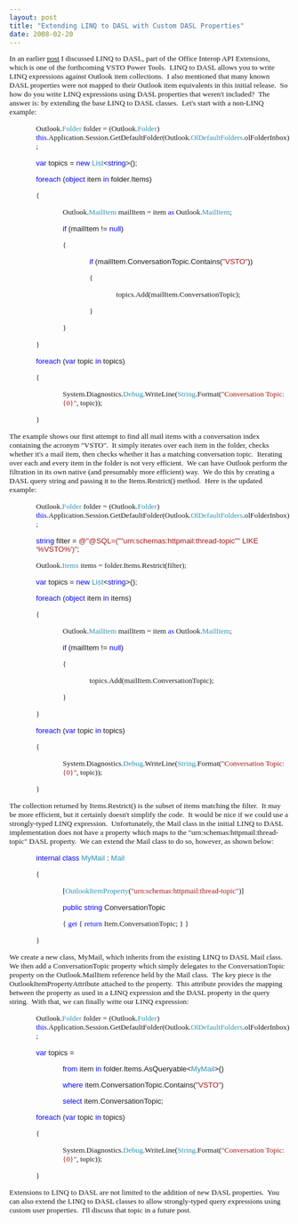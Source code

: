 ```yaml
---
layout: post
title: "Extending LINQ to DASL with Custom DASL Properties"
date: 2008-02-20
---
```

<P><SPAN style="FONT-SIZE: 10pt; FONT-FAMILY: 'Arial','sans-serif'"><FONT face="Times New Roman">In an earlier </FONT><A title="Query your Outlook Inbox with LINQ to DASL" href="http://blogs.msdn.com/philliphoff/archive/2008/02/18/query-your-outlook-inbox-with-linq-to-dasl.aspx" mce_href="http://blogs.msdn.com/philliphoff/archive/2008/02/18/query-your-outlook-inbox-with-linq-to-dasl.aspx"><FONT face="Times New Roman">post</FONT></A><FONT face="Times New Roman"> I discussed LINQ to DASL, part of the Office Interop API Extensions, which is one of the forthcoming VSTO Power Tools.&nbsp; LINQ to DASL allows you to write LINQ expressions against Outlook item collections.&nbsp; I also mentioned that many known DASL properties were not mapped to their Outlook item equivalents in this initial release.&nbsp; So how do you write&nbsp;LINQ expressions using DASL properties that weren't included?&nbsp; The answer is: by extending the base LINQ to DASL&nbsp;classes.&nbsp; Let's start with a non-LINQ example:<?xml:namespace prefix = o ns = "urn:schemas-microsoft-com:office:office" /><o:p></o:p></FONT></SPAN></P>
<P style="MARGIN-LEFT: 0.5in"><SPAN style="FONT-SIZE: 10pt; FONT-FAMILY: 'Arial','sans-serif'"><FONT face="Times New Roman">Outlook.<SPAN style="COLOR: #2b91af">Folder</SPAN> folder = (Outlook.<SPAN style="COLOR: #2b91af">Folder</SPAN>) <SPAN style="COLOR: blue">this</SPAN>.Application.Session.GetDefaultFolder(Outlook.<SPAN style="COLOR: #2b91af">OlDefaultFolders</SPAN>.olFolderInbox);<o:p></o:p></FONT></SPAN></P>
<P style="MARGIN-LEFT: 0.5in"><FONT face="Times New Roman"><SPAN style="FONT-SIZE: 10pt; COLOR: blue; FONT-FAMILY: 'Arial','sans-serif'">var</SPAN><SPAN style="FONT-SIZE: 10pt; FONT-FAMILY: 'Arial','sans-serif'"> topics = <SPAN style="COLOR: blue">new</SPAN> <SPAN style="COLOR: #2b91af">List</SPAN>&lt;<SPAN style="COLOR: blue">string</SPAN>&gt;();<o:p></o:p></SPAN></FONT></P>
<P style="MARGIN-LEFT: 0.5in"><FONT face="Times New Roman"><SPAN style="FONT-SIZE: 10pt; COLOR: blue; FONT-FAMILY: 'Arial','sans-serif'">foreach</SPAN><SPAN style="FONT-SIZE: 10pt; FONT-FAMILY: 'Arial','sans-serif'"> (<SPAN style="COLOR: blue">object</SPAN> item <SPAN style="COLOR: blue">in</SPAN> folder.Items)<o:p></o:p></SPAN></FONT></P>
<P style="MARGIN-LEFT: 0.5in"><SPAN style="FONT-SIZE: 10pt; FONT-FAMILY: 'Arial','sans-serif'"><FONT face="Times New Roman">{<o:p></o:p></FONT></SPAN></P>
<P style="MARGIN-LEFT: 1in"><SPAN style="FONT-SIZE: 10pt; FONT-FAMILY: 'Arial','sans-serif'"><FONT face="Times New Roman">Outlook.<SPAN style="COLOR: #2b91af">MailItem</SPAN> mailItem = item <SPAN style="COLOR: blue">as</SPAN> Outlook.<SPAN style="COLOR: #2b91af">MailItem</SPAN>;<o:p></o:p></FONT></SPAN></P>
<P style="MARGIN-LEFT: 1in"><FONT face="Times New Roman"><SPAN style="FONT-SIZE: 10pt; COLOR: blue; FONT-FAMILY: 'Arial','sans-serif'">if</SPAN><SPAN style="FONT-SIZE: 10pt; FONT-FAMILY: 'Arial','sans-serif'"> (mailItem != <SPAN style="COLOR: blue">null</SPAN>)<o:p></o:p></SPAN></FONT></P>
<P style="MARGIN-LEFT: 1in"><SPAN style="FONT-SIZE: 10pt; FONT-FAMILY: 'Arial','sans-serif'"><FONT face="Times New Roman">{<o:p></o:p></FONT></SPAN></P>
<P style="MARGIN-LEFT: 1.5in"><FONT face="Times New Roman"><SPAN style="FONT-SIZE: 10pt; COLOR: blue; FONT-FAMILY: 'Arial','sans-serif'">if</SPAN><SPAN style="FONT-SIZE: 10pt; FONT-FAMILY: 'Arial','sans-serif'"> (mailItem.ConversationTopic.Contains(<SPAN style="COLOR: #a31515">"VSTO"</SPAN>))<o:p></o:p></SPAN></FONT></P>
<P style="MARGIN-LEFT: 1.5in"><SPAN style="FONT-SIZE: 10pt; FONT-FAMILY: 'Arial','sans-serif'"><FONT face="Times New Roman">{<o:p></o:p></FONT></SPAN></P>
<P style="MARGIN-LEFT: 2in"><SPAN style="FONT-SIZE: 10pt; FONT-FAMILY: 'Arial','sans-serif'"><FONT face="Times New Roman">topics.Add(mailItem.ConversationTopic);<o:p></o:p></FONT></SPAN></P>
<P style="MARGIN-LEFT: 1.5in"><SPAN style="FONT-SIZE: 10pt; FONT-FAMILY: 'Arial','sans-serif'"><FONT face="Times New Roman">}<o:p></o:p></FONT></SPAN></P>
<P style="MARGIN-LEFT: 1in"><SPAN style="FONT-SIZE: 10pt; FONT-FAMILY: 'Arial','sans-serif'"><FONT face="Times New Roman">}<o:p></o:p></FONT></SPAN></P>
<P style="MARGIN-LEFT: 0.5in"><SPAN style="FONT-SIZE: 10pt; FONT-FAMILY: 'Arial','sans-serif'"><FONT face="Times New Roman">}<o:p></o:p></FONT></SPAN></P>
<P style="MARGIN-LEFT: 0.5in"><FONT face="Times New Roman"><SPAN style="FONT-SIZE: 10pt; COLOR: blue; FONT-FAMILY: 'Arial','sans-serif'">foreach</SPAN><SPAN style="FONT-SIZE: 10pt; FONT-FAMILY: 'Arial','sans-serif'"> (<SPAN style="COLOR: blue">var</SPAN> topic <SPAN style="COLOR: blue">in</SPAN> topics)<o:p></o:p></SPAN></FONT></P>
<P style="MARGIN-LEFT: 0.5in"><SPAN style="FONT-SIZE: 10pt; FONT-FAMILY: 'Arial','sans-serif'"><FONT face="Times New Roman">{<o:p></o:p></FONT></SPAN></P>
<P style="MARGIN-LEFT: 1in"><SPAN style="FONT-SIZE: 10pt; FONT-FAMILY: 'Arial','sans-serif'"><FONT face="Times New Roman">System.Diagnostics.<SPAN style="COLOR: #2b91af">Debug</SPAN>.WriteLine(<SPAN style="COLOR: #2b91af">String</SPAN>.Format(<SPAN style="COLOR: #a31515">"Conversation Topic: {0}"</SPAN>, topic));<o:p></o:p></FONT></SPAN></P>
<P style="MARGIN-LEFT: 0.5in"><SPAN style="FONT-SIZE: 10pt; FONT-FAMILY: 'Arial','sans-serif'"><FONT face="Times New Roman">}<o:p></o:p></FONT></SPAN></P>
<P><SPAN style="FONT-SIZE: 10pt; FONT-FAMILY: 'Arial','sans-serif'"><FONT face="Times New Roman">The example shows&nbsp;our first attempt to find all mail items with a conversation index containing the acronym "VSTO".&nbsp; It simply iterates over each item in the folder, checks whether it's a mail item, then checks whether it has a matching conversation topic.&nbsp; Iterating over each and every item in the folder is not very efficient.&nbsp; We can have Outlook&nbsp;perform the filtration in its own native (and presumably more efficient) way.&nbsp; We do this by creating a DASL query&nbsp;string and passing it to the Items.Restrict() method.&nbsp; Here is the updated example:<o:p></o:p></FONT></SPAN></P>
<P style="MARGIN-LEFT: 0.5in"><SPAN style="FONT-SIZE: 10pt; FONT-FAMILY: 'Arial','sans-serif'"><FONT face="Times New Roman">Outlook.<SPAN style="COLOR: #2b91af">Folder</SPAN> folder = (Outlook.<SPAN style="COLOR: #2b91af">Folder</SPAN>) <SPAN style="COLOR: blue">this</SPAN>.Application.Session.GetDefaultFolder(Outlook.<SPAN style="COLOR: #2b91af">OlDefaultFolders</SPAN>.olFolderInbox);<o:p></o:p></FONT></SPAN></P>
<P style="MARGIN-LEFT: 0.5in"><FONT face="Times New Roman"><SPAN style="FONT-SIZE: 10pt; COLOR: blue; FONT-FAMILY: 'Arial','sans-serif'">string</SPAN><SPAN style="FONT-SIZE: 10pt; FONT-FAMILY: 'Arial','sans-serif'"> filter = <SPAN style="COLOR: #a31515">@"@SQL=(""urn:schemas:httpmail:thread-topic"" LIKE '%VSTO%')"</SPAN>;<o:p></o:p></SPAN></FONT></P>
<P style="MARGIN-LEFT: 0.5in"><SPAN style="FONT-SIZE: 10pt; FONT-FAMILY: 'Arial','sans-serif'"><FONT face="Times New Roman">Outlook.<SPAN style="COLOR: #2b91af">Items</SPAN> items = folder.Items.Restrict(filter);<o:p></o:p></FONT></SPAN></P>
<P style="MARGIN-LEFT: 0.5in"><FONT face="Times New Roman"><SPAN style="FONT-SIZE: 10pt; COLOR: blue; FONT-FAMILY: 'Arial','sans-serif'">var</SPAN><SPAN style="FONT-SIZE: 10pt; FONT-FAMILY: 'Arial','sans-serif'"> topics = <SPAN style="COLOR: blue">new</SPAN> <SPAN style="COLOR: #2b91af">List</SPAN>&lt;<SPAN style="COLOR: blue">string</SPAN>&gt;();<o:p></o:p></SPAN></FONT></P>
<P style="MARGIN-LEFT: 0.5in"><FONT face="Times New Roman"><SPAN style="FONT-SIZE: 10pt; COLOR: blue; FONT-FAMILY: 'Arial','sans-serif'">foreach</SPAN><SPAN style="FONT-SIZE: 10pt; FONT-FAMILY: 'Arial','sans-serif'"> (<SPAN style="COLOR: blue">object</SPAN> item <SPAN style="COLOR: blue">in</SPAN> items)<o:p></o:p></SPAN></FONT></P>
<P style="MARGIN-LEFT: 0.5in"><SPAN style="FONT-SIZE: 10pt; FONT-FAMILY: 'Arial','sans-serif'"><FONT face="Times New Roman">{<o:p></o:p></FONT></SPAN></P>
<P style="MARGIN-LEFT: 1in"><SPAN style="FONT-SIZE: 10pt; FONT-FAMILY: 'Arial','sans-serif'"><FONT face="Times New Roman">Outlook.<SPAN style="COLOR: #2b91af">MailItem</SPAN> mailItem = item <SPAN style="COLOR: blue">as</SPAN> Outlook.<SPAN style="COLOR: #2b91af">MailItem</SPAN>;<o:p></o:p></FONT></SPAN></P>
<P style="MARGIN-LEFT: 1in"><FONT face="Times New Roman"><SPAN style="FONT-SIZE: 10pt; COLOR: blue; FONT-FAMILY: 'Arial','sans-serif'">if</SPAN><SPAN style="FONT-SIZE: 10pt; FONT-FAMILY: 'Arial','sans-serif'"> (mailItem != <SPAN style="COLOR: blue">null</SPAN>)<o:p></o:p></SPAN></FONT></P>
<P style="MARGIN-LEFT: 1in"><SPAN style="FONT-SIZE: 10pt; FONT-FAMILY: 'Arial','sans-serif'"><FONT face="Times New Roman">{<o:p></o:p></FONT></SPAN></P>
<P style="MARGIN-LEFT: 1.5in"><SPAN style="FONT-SIZE: 10pt; FONT-FAMILY: 'Arial','sans-serif'"><FONT face="Times New Roman">topics.Add(mailItem.ConversationTopic);<o:p></o:p></FONT></SPAN></P>
<P style="MARGIN-LEFT: 1in"><SPAN style="FONT-SIZE: 10pt; FONT-FAMILY: 'Arial','sans-serif'"><FONT face="Times New Roman">}<o:p></o:p></FONT></SPAN></P>
<P style="MARGIN-LEFT: 0.5in"><SPAN style="FONT-SIZE: 10pt; FONT-FAMILY: 'Arial','sans-serif'"><FONT face="Times New Roman">}<o:p></o:p></FONT></SPAN></P>
<P style="MARGIN-LEFT: 0.5in"><FONT face="Times New Roman"><SPAN style="FONT-SIZE: 10pt; COLOR: blue; FONT-FAMILY: 'Arial','sans-serif'">foreach</SPAN><SPAN style="FONT-SIZE: 10pt; FONT-FAMILY: 'Arial','sans-serif'"> (<SPAN style="COLOR: blue">var</SPAN> topic <SPAN style="COLOR: blue">in</SPAN> topics)<o:p></o:p></SPAN></FONT></P>
<P style="MARGIN-LEFT: 0.5in"><SPAN style="FONT-SIZE: 10pt; FONT-FAMILY: 'Arial','sans-serif'"><FONT face="Times New Roman">{<o:p></o:p></FONT></SPAN></P>
<P style="MARGIN-LEFT: 1in"><SPAN style="FONT-SIZE: 10pt; FONT-FAMILY: 'Arial','sans-serif'"><FONT face="Times New Roman">System.Diagnostics.<SPAN style="COLOR: #2b91af">Debug</SPAN>.WriteLine(<SPAN style="COLOR: #2b91af">String</SPAN>.Format(<SPAN style="COLOR: #a31515">"Conversation Topic: {0}"</SPAN>, topic));<o:p></o:p></FONT></SPAN></P>
<P style="MARGIN-LEFT: 0.5in"><SPAN style="FONT-SIZE: 10pt; FONT-FAMILY: 'Arial','sans-serif'"><FONT face="Times New Roman">}<o:p></o:p></FONT></SPAN></P>
<P><SPAN style="FONT-SIZE: 10pt; FONT-FAMILY: 'Arial','sans-serif'"><FONT face="Times New Roman">The&nbsp;collection returned by Items.Restrict() is the subset of items matching the filter.&nbsp; It may be more efficient, but it certainly doesn't simplify the code.&nbsp; It would be nice if we could use a strongly-typed LINQ expression.&nbsp; Unfortunately, the Mail class in the initial&nbsp;LINQ to DASL implementation does not have a property which maps to the "urn:schemas:httpmail:thread-topic" DASL property.&nbsp; We can extend the Mail class to do so, however, as shown below:<o:p></o:p></FONT></SPAN></P>
<P style="MARGIN-LEFT: 0.5in"><FONT face="Times New Roman"><SPAN style="FONT-SIZE: 10pt; COLOR: blue; FONT-FAMILY: 'Arial','sans-serif'">internal</SPAN><SPAN style="FONT-SIZE: 10pt; FONT-FAMILY: 'Arial','sans-serif'"> <SPAN style="COLOR: blue">class</SPAN> <SPAN style="COLOR: #2b91af">MyMail</SPAN> : <SPAN style="COLOR: #2b91af">Mail<o:p></o:p></SPAN></SPAN></FONT></P>
<P style="MARGIN-LEFT: 0.5in"><SPAN style="FONT-SIZE: 10pt; FONT-FAMILY: 'Arial','sans-serif'"><FONT face="Times New Roman">{<o:p></o:p></FONT></SPAN></P>
<P style="MARGIN-LEFT: 1in"><SPAN style="FONT-SIZE: 10pt; FONT-FAMILY: 'Arial','sans-serif'"><FONT face="Times New Roman">[<SPAN style="COLOR: #2b91af">OutlookItemProperty</SPAN>(<SPAN style="COLOR: #a31515">"urn:schemas:httpmail:thread-topic"</SPAN>)]<o:p></o:p></FONT></SPAN></P>
<P style="MARGIN-LEFT: 1in"><FONT face="Times New Roman"><SPAN style="FONT-SIZE: 10pt; COLOR: blue; FONT-FAMILY: 'Arial','sans-serif'">public</SPAN><SPAN style="FONT-SIZE: 10pt; FONT-FAMILY: 'Arial','sans-serif'"> <SPAN style="COLOR: blue">string</SPAN> ConversationTopic<o:p></o:p></SPAN></FONT></P>
<P style="MARGIN-LEFT: 1in"><SPAN style="FONT-SIZE: 10pt; FONT-FAMILY: 'Arial','sans-serif'"><FONT face="Times New Roman">{ <SPAN style="COLOR: blue">get</SPAN> { <SPAN style="COLOR: blue">return</SPAN> Item.ConversationTopic; } }<o:p></o:p></FONT></SPAN></P>
<P style="MARGIN-LEFT: 0.5in"><SPAN style="FONT-SIZE: 10pt; FONT-FAMILY: 'Arial','sans-serif'"><FONT face="Times New Roman">}<o:p></o:p></FONT></SPAN></P>
<P><SPAN style="FONT-SIZE: 10pt; FONT-FAMILY: 'Arial','sans-serif'"><FONT face="Times New Roman">We create a new class, MyMail, which inherits from the existing LINQ to DASL Mail class.&nbsp; We then add a ConversationTopic property which simply delegates to&nbsp;the ConversationTopic property on the Outlook.MailItem reference held by the Mail class.&nbsp; The key piece is the OutlookItemPropertyAttribute attached to the property.&nbsp; This attribute&nbsp;provides&nbsp;the mapping between&nbsp;the property&nbsp;as used in a LINQ expression and the DASL property in the query string.&nbsp; With that, we can finally write our LINQ expression:<o:p></o:p></FONT></SPAN></P>
<P style="MARGIN-LEFT: 0.5in"><SPAN style="FONT-SIZE: 10pt; FONT-FAMILY: 'Arial','sans-serif'"><FONT face="Times New Roman">Outlook.<SPAN style="COLOR: #2b91af">Folder</SPAN> folder = (Outlook.<SPAN style="COLOR: #2b91af">Folder</SPAN>) <SPAN style="COLOR: blue">this</SPAN>.Application.Session.GetDefaultFolder(Outlook.<SPAN style="COLOR: #2b91af">OlDefaultFolders</SPAN>.olFolderInbox);<o:p></o:p></FONT></SPAN></P>
<P style="MARGIN-LEFT: 0.5in"><FONT face="Times New Roman"><SPAN style="FONT-SIZE: 10pt; COLOR: blue; FONT-FAMILY: 'Arial','sans-serif'">var</SPAN><SPAN style="FONT-SIZE: 10pt; FONT-FAMILY: 'Arial','sans-serif'"> topics = <o:p></o:p></SPAN></FONT></P>
<P style="MARGIN-LEFT: 1in"><FONT face="Times New Roman"><SPAN style="FONT-SIZE: 10pt; COLOR: blue; FONT-FAMILY: 'Arial','sans-serif'">from</SPAN><SPAN style="FONT-SIZE: 10pt; FONT-FAMILY: 'Arial','sans-serif'"> item <SPAN style="COLOR: blue">in</SPAN> folder.Items.AsQueryable&lt;<SPAN style="COLOR: #2b91af">MyMail</SPAN>&gt;()<o:p></o:p></SPAN></FONT></P>
<P style="MARGIN-LEFT: 1in"><FONT face="Times New Roman"><SPAN style="FONT-SIZE: 10pt; COLOR: blue; FONT-FAMILY: 'Arial','sans-serif'">where</SPAN><SPAN style="FONT-SIZE: 10pt; FONT-FAMILY: 'Arial','sans-serif'"> item.ConversationTopic.Contains(<SPAN style="COLOR: #a31515">"VSTO"</SPAN>)<o:p></o:p></SPAN></FONT></P>
<P style="MARGIN-LEFT: 1in"><FONT face="Times New Roman"><SPAN style="FONT-SIZE: 10pt; COLOR: blue; FONT-FAMILY: 'Arial','sans-serif'">select</SPAN><SPAN style="FONT-SIZE: 10pt; FONT-FAMILY: 'Arial','sans-serif'"> item.ConversationTopic;<o:p></o:p></SPAN></FONT></P>
<P style="MARGIN-LEFT: 0.5in"><FONT face="Times New Roman"><SPAN style="FONT-SIZE: 10pt; COLOR: blue; FONT-FAMILY: 'Arial','sans-serif'">foreach</SPAN><SPAN style="FONT-SIZE: 10pt; FONT-FAMILY: 'Arial','sans-serif'"> (<SPAN style="COLOR: blue">var</SPAN> topic <SPAN style="COLOR: blue">in</SPAN> topics)<o:p></o:p></SPAN></FONT></P>
<P style="MARGIN-LEFT: 0.5in"><SPAN style="FONT-SIZE: 10pt; FONT-FAMILY: 'Arial','sans-serif'"><FONT face="Times New Roman">{<o:p></o:p></FONT></SPAN></P>
<P style="MARGIN-LEFT: 1in"><SPAN style="FONT-SIZE: 10pt; FONT-FAMILY: 'Arial','sans-serif'"><FONT face="Times New Roman">System.Diagnostics.<SPAN style="COLOR: #2b91af">Debug</SPAN>.WriteLine(<SPAN style="COLOR: #2b91af">String</SPAN>.Format(<SPAN style="COLOR: #a31515">"Conversation Topic: {0}"</SPAN>, topic));<o:p></o:p></FONT></SPAN></P>
<P style="MARGIN-LEFT: 0.5in"><SPAN style="FONT-SIZE: 10pt; FONT-FAMILY: 'Arial','sans-serif'"><FONT face="Times New Roman">}<o:p></o:p></FONT></SPAN></P>
<P><SPAN style="FONT-SIZE: 10pt; FONT-FAMILY: 'Arial','sans-serif'"><FONT face="Times New Roman">Extensions to LINQ to DASL are not limited to the addition of new DASL properties.&nbsp; You can also extend the LINQ to DASL classes to allow strongly-typed query expressions&nbsp;using custom user properties.&nbsp; I'll discuss that topic in a future post.<o:p></o:p></FONT></SPAN></P>
<P class=MsoNormal style="MARGIN: 0in 0in 0pt"><o:p><FONT face="Times New Roman" size=3>&nbsp;</FONT></o:p></P>